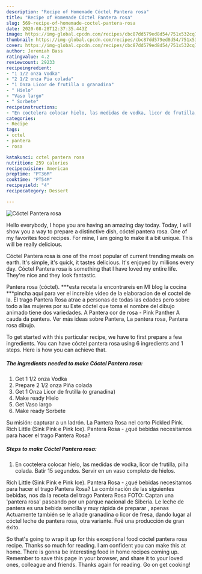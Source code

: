 ```yaml
---
description: "Recipe of Homemade Cóctel Pantera rosa"
title: "Recipe of Homemade Cóctel Pantera rosa"
slug: 569-recipe-of-homemade-coctel-pantera-rosa
date: 2020-08-28T12:37:35.443Z
image: https://img-global.cpcdn.com/recipes/cbc87dd579ed8d54/751x532cq70/coctel-pantera-rosa-foto-principal.jpg
thumbnail: https://img-global.cpcdn.com/recipes/cbc87dd579ed8d54/751x532cq70/coctel-pantera-rosa-foto-principal.jpg
cover: https://img-global.cpcdn.com/recipes/cbc87dd579ed8d54/751x532cq70/coctel-pantera-rosa-foto-principal.jpg
author: Jeremiah Bass
ratingvalue: 4.2
reviewcount: 29233
recipeingredient:
- "1 1/2 onza Vodka"
- "2 1/2 onza Pia colada"
- "1 Onza Licor de frutilla o granadina"
- " Hielo"
- "Vaso largo"
- " Sorbete"
recipeinstructions:
- "En coctelera colocar hielo, las medidas de vodka, licor de frutilla, piña colada. Batir 15 segundos. Servir en un vaso completo de hielos."
categories:
- Recipe
tags:
- cctel
- pantera
- rosa

katakunci: cctel pantera rosa 
nutrition: 259 calories
recipecuisine: American
preptime: "PT36M"
cooktime: "PT54M"
recipeyield: "4"
recipecategory: Dessert

---
```



![Cóctel Pantera rosa](https://img-global.cpcdn.com/recipes/cbc87dd579ed8d54/751x532cq70/coctel-pantera-rosa-foto-principal.jpg)

Hello everybody, I hope you are having an amazing day today. Today, I will show you a way to prepare a distinctive dish, cóctel pantera rosa. One of my favorites food recipes. For mine, I am going to make it a bit unique. This will be really delicious.

Cóctel Pantera rosa is one of the most popular of current trending meals on earth. It's simple, it's quick, it tastes delicious. It's enjoyed by millions every day. Cóctel Pantera rosa is something that I have loved my entire life. They're nice and they look fantastic.

Pantera rosa (cóctel). ***esta receta la encontrareis en MI blog la cocina ***pincha aquí para ver el increible video de la elaboracion de el coctel de la. El trago Pantera Rosa atrae a personas de todas las edades pero sobre todo a las mujeres por su Este cóctel que toma el nombre del dibujo animado tiene dos variedades. A Pantera cor de rosa - Pink Panther A cauda da pantera. Ver más ideas sobre Pantera, La pantera rosa, Pantera rosa dibujo.


To get started with this particular recipe, we have to first prepare a few ingredients. You can have cóctel pantera rosa using 6 ingredients and 1 steps. Here is how you can achieve that.

<!--inarticleads1-->

##### The ingredients needed to make Cóctel Pantera rosa:

1. Get 1 1/2 onza Vodka
1. Prepare 2 1/2 onza Piña colada
1. Get 1 Onza Licor de frutilla (o granadina)
1. Make ready  Hielo
1. Get Vaso largo
1. Make ready  Sorbete


Su misión: capturar a un ladrón. La Pantera Rosa nel corto Pickled Pink. Rich Little (Sink Pink e Pink Ice). Pantera Rosa - ¿qué bebidas necesitamos para hacer el trago Pantera Rosa? 

<!--inarticleads2-->

##### Steps to make Cóctel Pantera rosa:

1. En coctelera colocar hielo, las medidas de vodka, licor de frutilla, piña colada. Batir 15 segundos. Servir en un vaso completo de hielos.


Rich Little (Sink Pink e Pink Ice). Pantera Rosa - ¿qué bebidas necesitamos para hacer el trago Pantera Rosa? La combinación de las siguientes bebidas, nos da la receta del trago Pantera Rosa FOTO: Captan una &#39;pantera rosa&#39; paseando por un parque nacional de Siberia. Le leche de pantera es una bebida sencilla y muy rápida de preparar , apenas Actuamente también se le añade granadina o licor de fresa, dando lugar al cóctel leche de pantera rosa, otra variante. Fué una producción de gran éxito. 

So that's going to wrap it up for this exceptional food cóctel pantera rosa recipe. Thanks so much for reading. I am confident you can make this at home. There is gonna be interesting food in home recipes coming up. Remember to save this page in your browser, and share it to your loved ones, colleague and friends. Thanks again for reading. Go on get cooking!
